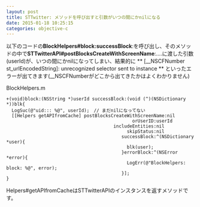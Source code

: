 ```yaml
---
layout: post
title: STTwitter: メソッドを呼び出すと引数がいつの間にかnilになる
date: 2015-01-18 10:25:15
categories: objective-c
---
```

<p>以下のコードの<strong>BlockHelpers#block:successBlock</strong>:を呼び出し、そのメソッドの中で<strong>STTwitterAPI#postBlocksCreateWithScreenName</strong>:....に渡した引数(userId)が、いつの間にかnilになってしまい、結果的に ** [__NSCFNumber st_urlEncodedString]: unrecognized selector sent to instance ** といったエラーが出てきます(__NSCFNumberがどこから出てきたかはよくわかりません)</p>

<p>BlockHelpers.m</p>

<pre><code>+(void)block:(NSString *)userId successBlock:(void (^)(NSDictionary *))blk{
  LogSuc(@"uid::: %@", userId);　// まだnilになってない
  [[Helpers getAPIfromCache] postBlocksCreateWithScreenName:nil
                                               orUserID:userId
                                        includeEntities:nil
                                             skipStatus:nil
                                           successBlock:^(NSDictionary *user){
                                             blk(user);
                                           }errorBlock:^(NSError *error){
                                             LogErr(@"BlockHelpers: block: %@", error);
                                           }];
}
</code></pre>

<p>Helpers#getAPIfromCacheはSTTwitterAPIのインスタンスを返すメソッドです。</p>
